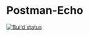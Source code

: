 # Postman-Echo
[![Build status](https://ci.appveyor.com/api/projects/status/3t2xhf9o0hteweic?svg=true)](https://ci.appveyor.com/project/TanjaDalvadiants/postman-echo)
